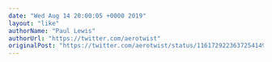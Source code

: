 ```yaml
---
date: "Wed Aug 14 20:00:05 +0000 2019"
layout: "like"
authorName: "Paul Lewis"
authorUrl: "https://twitter.com/aerotwist"
originalPost: "https://twitter.com/aerotwist/status/1161729223637254149"
---
```

